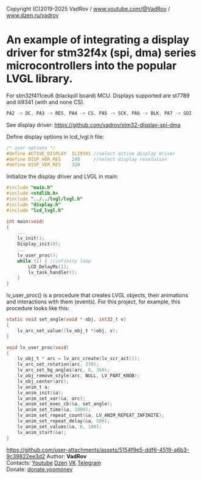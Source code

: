 Copyright (C)2019-2025 VadRov / www.youtube.com/@VadRov / www.dzen.ru/vadrov

# An example of integrating a display driver for stm32f4x (spi, dma) series microcontrollers into the popular LVGL library.

For stm32f411ceu6 (blackpill board) MCU. Displays supported are st7789 and ili9341 (with and none CS).
```c
PA2 -> DC, PA3 -> RES, PA4 -> CS, PA5 -> SCK, PA6 -> BLK, PA7 -> SDI
```
See display driver: https://github.com/vadrov/stm32-display-spi-dma

Define display options in lcd_lvgl.h file:
```c
/* user options */
#define ACTIVE_DISPLAY	ILI9341 //select active display driver
#define DISP_HOR_RES	240		//select display resolution
#define DISP_VER_RES	320
```
Initialize the display driver and LVGL in main:
```c
#include "main.h"
#include <stdlib.h>
#include "../../lvgl/lvgl.h"
#include "display.h"
#include "lcd_lvgl.h"

int main(void)
{
    ...
    lv_init();
    Display_init(0);
    ...
    lv_user_proc(); 
    while (1) { //infinity loop
        LCD_DelayMs(1);
        lv_task_handler();
    }
}
```
lv_user_proc() is a procedure that creates LVGL objects, their animations and interactions with them (events). For this project, for example, this procedure looks like this:
```c
static void set_angle(void * obj, int32_t v)
{
    lv_arc_set_value((lv_obj_t *)obj, v);
}

void lv_user_proc(void)
{
    lv_obj_t * arc = lv_arc_create(lv_scr_act());
    lv_arc_set_rotation(arc, 270);
    lv_arc_set_bg_angles(arc, 0, 360);
    lv_obj_remove_style(arc, NULL, LV_PART_KNOB);
    lv_obj_center(arc);
    lv_anim_t a;
    lv_anim_init(&a);
    lv_anim_set_var(&a, arc);
    lv_anim_set_exec_cb(&a, set_angle);
    lv_anim_set_time(&a, 1000);
    lv_anim_set_repeat_count(&a, LV_ANIM_REPEAT_INFINITE);
    lv_anim_set_repeat_delay(&a, 500);
    lv_anim_set_values(&a, 0, 100);
    lv_anim_start(&a);
}
```
https://github.com/user-attachments/assets/5154f9e5-ddf6-4519-a6b3-9c39822ee3d2
Author: **VadRov**\
Contacts: [Youtube](https://www.youtube.com/@VadRov) [Dzen](https://dzen.ru/vadrov) [VK](https://vk.com/vadrov) [Telegram](https://t.me/vadrov_channel)\
Donate: [donate.yoomoney](https://yoomoney.ru/to/4100117522443917)
